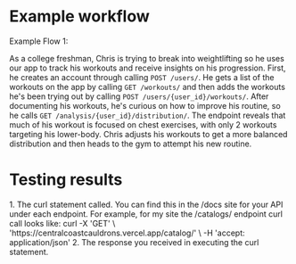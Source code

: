 # Example workflow
Example Flow 1: 

As a college freshman, Chris is trying to break into weightlifting so he uses our app to track his workouts and receive insights on his progression. First, he creates an account through calling `POST /users/`. He gets a list of the workouts on the app by calling `GET /workouts/` and then adds the workouts he's been trying out by calling `POST /users/{user_id}/workouts/`. After documenting his workouts, he's curious on how to improve his routine, so he calls `GET /analysis/{user_id}/distribution/`. The endpoint reveals that much of his workout is focused on chest exercises, with only 2 workouts targeting his lower-body. Chris adjusts his workouts to get a more balanced distribution and then heads to the gym to attempt his new routine.

  
# Testing results
<Repeated for each step of the workflow>
1. The curl statement called. You can find this in the /docs site for your 
API under each endpoint. For example, for my site the /catalogs/ endpoint 
curl call looks like:
curl -X 'GET' \
  'https://centralcoastcauldrons.vercel.app/catalog/' \
  -H 'accept: application/json'
2. The response you received in executing the curl statement.
